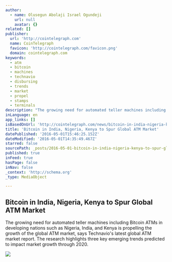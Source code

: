 ```yaml
---
author:
  - name: Olusegun Abolaji Israel Ogundeji
    url: null
    avatar: {}
related: []
publisher:
  url: 'http://cointelegraph.com'
  name: CoinTelegraph
  favicon: 'http://cointelegraph.com/favicon.png'
  domain: cointelegraph.com
keywords:
  - atm
  - bitcoin
  - machines
  - technavio
  - disbursing
  - trends
  - market
  - propel
  - stamps
  - terminals
description: "The growing need for automated teller machines including Bitcoin ATMs in developing nations such as Nigeria, India, and Kenya is propelling the growth of the global ATM market, says Technavio's latest global ATM market report. The research highlights three key emerging trends predicted to impact market growth through 2020."
inLanguage: en
app_links: []
isBasedOnUrl: 'http://cointelegraph.com/news/bitcoin-in-india-nigeria-kenya-to-spur-global-atm-market'
title: 'Bitcoin in India, Nigeria, Kenya to Spur Global ATM Market'
datePublished: '2016-05-01T15:46:25.152Z'
dateModified: '2016-05-01T14:35:49.467Z'
starred: false
sourcePath: _posts/2016-05-01-bitcoin-in-india-nigeria-kenya-to-spur-global-atm-market.md
published: true
inFeed: true
hasPage: false
inNav: false
_context: 'http://schema.org'
_type: MediaObject

---
```

<article style=""><h1>Bitcoin in India, Nigeria, Kenya to Spur Global ATM Market</h1><p>The growing need for automated teller machines including Bitcoin ATMs in developing nations such as Nigeria, India, and Kenya is propelling the growth of the global ATM market, says Technavio's latest global ATM market report. The research highlights three key emerging trends predicted to impact market growth through 2020.</p><img src="http://cointelegraph.com/images/725_aHR0cDovL2NvaW50ZWxlZ3JhcGguY29tL3N0b3JhZ2UvdXBsb2Fkcy92aWV3Lzg3YzJiYmJkMmUwOWEwOTFmNGMwMjgxZDI0MDZkNDY2LmpwZw==.jpg" /></article>